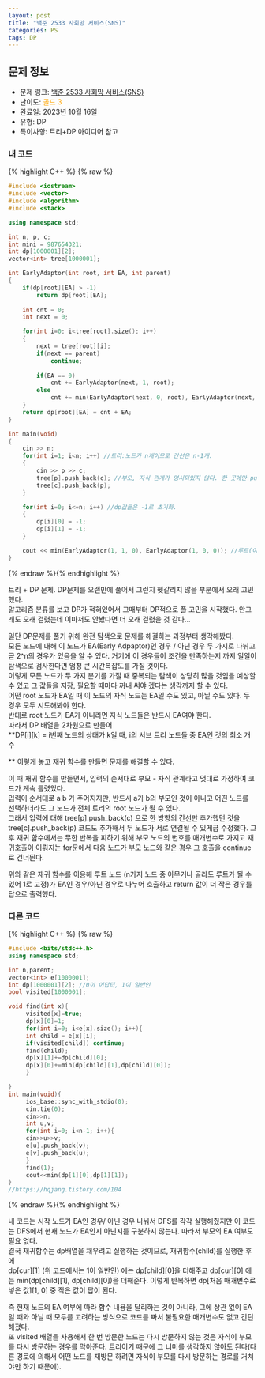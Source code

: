 ```yaml
---
layout: post
title: "백준 2533 사회망 서비스(SNS)"
categories: PS
tags: DP
---
```


## 문제 정보
- 문제 링크: [백준 2533 사회망 서비스(SNS)](https://www.acmicpc.net/problem/2533)
- 난이도: <span style="color:#FFA500">골드 3</span>
- 완료일: 2023년 10월 16일
- 유형: DP
- 특이사항: 트리+DP 아이디어 참고

### 내 코드

{% highlight C++ %} {% raw %}
```C++
#include <iostream>
#include <vector>
#include <algorithm>
#include <stack>

using namespace std;

int n, p, c;
int mini = 987654321;
int dp[1000001][2];
vector<int> tree[1000001];

int EarlyAdaptor(int root, int EA, int parent)
{	
	if(dp[root][EA] > -1)
		return dp[root][EA];
		
	int cnt = 0;
	int next = 0;

	for(int i=0; i<tree[root].size(); i++)
	{
		next = tree[root][i];
		if(next == parent)
			continue;
		
		if(EA == 0)
			cnt += EarlyAdaptor(next, 1, root);
		else
			cnt += min(EarlyAdaptor(next, 0, root), EarlyAdaptor(next, 1, root));
	}
	return dp[root][EA] = cnt + EA;
}

int main(void)
{
	cin >> n;
	for(int i=1; i<n; i++) //트리:노드가 n개이므로 간선은 n-1개.
	{
		cin >> p >> c;
		tree[p].push_back(c); //부모, 자식 관계가 명시되있지 않다. 한 곳에만 push하면 안된다.
		tree[c].push_back(p);
	}

	for(int i=0; i<=n; i++) //dp값들은 -1로 초기화.
	{
		dp[i][0] = -1;
		dp[i][1] = -1;
	}	

	cout << min(EarlyAdaptor(1, 1, 0), EarlyAdaptor(1, 0, 0)); //루트(아무거나 루트로 잡으면 된다)가 EA일때/아닐때
}
```
{% endraw %}{% endhighlight %}

트리 + DP 문제. DP문제를 오랜만에 풀어서 그런지 헷갈리지 않을 부분에서 오래 고민했다.  
알고리즘 분류를 보고 DP가 적혀있어서 그때부터 DP적으로 풀 고민을 시작했다. 안그래도 오래 걸렸는데 이마저도 안봤다면 더 오래 걸렸을 것 같다…  

일단 DP문제를 풀기 위해 완전 탐색으로 문제를 해결하는 과정부터 생각해봤다.  
모든 노드에 대해 이 노드가 EA(Early Adpaptor)인 경우 / 아닌 경우 두 가지로 나뉘고 곧 2^n의 경우가 있음을 알 수 있다. 거기에 이 경우들이 조건을 만족하는지 까지 일일이 탐색으로 검사한다면 엄청 큰 시간복잡도를 가질 것이다.  
이렇게 모든 노드가 두 가지 분기를 가질 때 중복되는 탐색이 상당히 많을 것임을 예상할 수 있고 그 값들을 저장, 필요할 때마다 꺼내 써야 겠다는 생각까지 할 수 있다.  
어떤 root 노드가 EA일 때 이 노드의 자식 노드는 EA일 수도 있고, 아닐 수도 있다. 두 경우 모두 시도해봐야 한다.  
반대로 root 노드가 EA가 아니라면 자식 노드들은 반드시 EA여야 한다.  
따라서 DP 배열을 2차원으로 만들어   
**DP[i][k] = i번째 노드의 상태가 k일 때, i의 서브 트리 노드들 중 EA인 것의 최소 개수  
  
** 이렇게 놓고 재귀 함수를 만들면 문제를 해결할 수 있다.

이 때 재귀 함수를 만들면서, 입력의 순서대로 부모 - 자식 관계라고 멋대로 가정하여 코드가 계속 틀렸었다.  
입력이 순서대로 a b 가 주어지지만, 반드시 a가 b의 부모인 것이 아니고 어떤 노드를 선택하더라도 그 노드가 전체 트리의 root 노드가 될 수 있다.  
그래서 입력에 대해 tree[p].push_back(c) 으로 한 방향의 간선만 추가했던 것을 tree[c].push_back(p) 코드도 추가해서 두 노드가 서로 연결될 수 있게끔 수정했다. 그 후 재귀 함수에서는 무한 반복을 피하기 위해 부모 노드의 번호를 매개변수로 가지고 재귀호출이 이뤄지는 for문에서 다음 노드가 부모 노드와 같은 경우 그 호출을 continue로 건너뛴다.  

위와 같은 재귀 함수를 이용해 루트 노드 (n가지 노드 중 아무거나 골라도 루트가 될 수 있어 1로 고정)가 EA인 경우/아닌 경우로 나누어 호출하고 return 값이 더 작은 경우를 답으로 출력했다.

### 다른 코드

{% highlight C++ %} {% raw %}
```C++
#include <bits/stdc++.h>
using namespace std;

int n,parent;
vector<int> e[1000001];
int dp[1000001][2]; //0이 어답터, 1이 일반인
bool visited[1000001];

void find(int x){
	 visited[x]=true;
	 dp[x][0]=1;
	 for(int i=0; i<e[x].size(); i++){
	 int child = e[x][i];
	 if(visited[child]) continue;
	 find(child);
	 dp[x][1]+=dp[child][0];
	 dp[x][0]+=min(dp[child][1],dp[child][0]);
	 }

}
int main(void){
	 ios_base::sync_with_stdio(0);
	 cin.tie(0);
	 cin>>n;
	 int u,v;
	 for(int i=0; i<n-1; i++){
	 cin>>u>>v;
	 e[u].push_back(v);
	 e[v].push_back(u);
	 }
	 find(1);
	 cout<<min(dp[1][0],dp[1][1]);
}
//https://hqjang.tistory.com/104
```
{% endraw %}{% endhighlight %}

내 코드는 시작 노드가 EA인 경우/ 아닌 경우 나눠서 DFS를 각각 실행해줬지만 이 코드는 DFS에서 현재 노드가 EA인지 아닌지를 구분하지 않는다. 따라서 부모의 EA 여부도 필요 없다.  
결국 재귀함수는 dp배열을 채우려고 실행하는 것이므로, 재귀함수(child)를 실행한 후에  
dp[cur][1] (위 코드에서는 1이 일반인) 에는 dp[child][0]을 더해주고 dp[cur][0] 에는 min(dp[child][1], dp[child][0])을 더해준다. 이렇게 반복하면 dp[처음 매개변수로 넣은 값][1, 0] 중 작은 값이 답이 된다.  

즉 현재 노드의 EA 여부에 따라 함수 내용을 달리하는 것이 아니라, 그에 상관 없이 EA일 때와 아닐 때 모두를 고려하는 방식으로 코드를 짜서 불필요한 매개변수도 없고 간단해졌다.  
또 visited 배열을 사용해서 한 번 방문한 노드는 다시 방문하지 않는 것은 자식이 부모를 다시 방문하는 경우를 막아준다. 트리이기 때문에 그 너머를 생각하지 않아도 된다(다른 경로에 의해서 어떤 노드를 재방문 하려면 자식이 부모를 다시 방문하는 경로를 거쳐야만 하기 때문에).  

